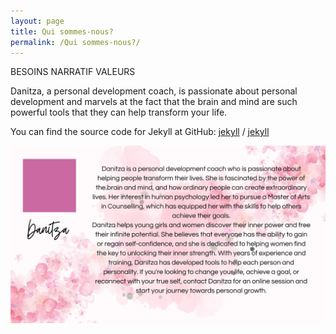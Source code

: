 ```yaml
---
layout: page
title: Qui sommes-nous?
permalink: /Qui sommes-nous?/
---
```

BESOINS
NARRATIF
VALEURS

Danitza, a personal development coach, is passionate about personal development and marvels at the  fact that the brain and mind are such powerful tools that they can help transform your life.

You can find the source code for Jekyll at GitHub:
[jekyll][jekyll-organization] /
[jekyll](https://github.com/jekyll/jekyll)

[jekyll-organization]: https://github.com/jekyll
![Danitza](/assets/images/D1.jpg "Danitza")








